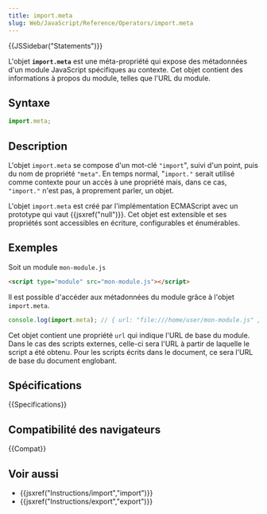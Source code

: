 ```yaml
---
title: import.meta
slug: Web/JavaScript/Reference/Operators/import.meta
---
```


{{JSSidebar("Statements")}}

L'objet **`import.meta`** est une méta-propriété qui expose des métadonnées d'un module JavaScript spécifiques au contexte. Cet objet contient des informations à propos du module, telles que l'URL du module.

## Syntaxe

```js
import.meta;
```

## Description

L'objet `import.meta` se compose d'un mot-clé `"import`", suivi d'un point, puis du nom de propriété `"meta"`. En temps normal, "`import."` serait utilisé comme contexte pour un accès à une propriété mais, dans ce cas, `"import."` n'est pas, à proprement parler, un objet.

L'objet `import.meta` est créé par l'implémentation ECMAScript avec un prototype qui vaut {{jsxref("null")}}. Cet objet est extensible et ses propriétés sont accessibles en écriture, configurables et énumérables.

## Exemples

Soit un module `mon-module.js`

```html
<script type="module" src="mon-module.js"></script>
```

Il est possible d'accéder aux métadonnées du module grâce à l'objet `import.meta`.

```js
console.log(import.meta); // { url: "file:///home/user/mon-module.js" }
```

Cet objet contient une propriété `url` qui indique l'URL de base du module. Dans le cas des scripts externes, celle-ci sera l'URL à partir de laquelle le script a été obtenu. Pour les scripts écrits dans le document, ce sera l'URL de base du document englobant.

## Spécifications

{{Specifications}}

## Compatibilité des navigateurs

{{Compat}}

## Voir aussi

- {{jsxref("Instructions/import","import")}}
- {{jsxref("Instructions/export","export")}}
